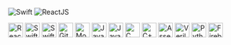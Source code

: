 <!-- ### Hi there 👋 -->
<!-- height = 40 -->
![Swift](https://img.shields.io/badge/Swift-F05138?style=flat&logo=swift&logoColor=white)
![ReactJS](https://img.shields.io/badge/-ReactJS-61DAFB?style=flat&logo=react&logoColor=364936)
<!-- ![ReactJS]("https://img.shields.io/badge/build-passing-%20brightgreen" height="50") -->

<p>
  <img src="https://img.shields.io/badge/-ReactJS-61DAFB?style=flat&logo=react&logoColor=364936" height="30" alt = "ReactJS" />
  <img src="https://img.shields.io/badge/Swift-F05138?style=flat&logo=swift&logoColor=white" height="30" alt = "Swift" />
  <img src="https://img.shields.io/badge/-SwiftUI-001b96?style=flat&logo=swift&logoColor=white" height="30" alt = "SwiftUI" />
  <img src="https://img.shields.io/badge/-Git-F05032?style=flat&logo=git&logoColor=white" height="30" alt = "Git" />
  <img src="https://img.shields.io/badge/-MongoDB-47A248?style=flat&logo=mongodb&logoColor=darkgreen" height="30" alt = "MongoDB" />
  <img src="https://img.shields.io/badge/-JavaScript-F7DF1E?style=flat&logo=javascript&logoColor=white" height="30" alt = "Javascript" />
  <img src="https://img.shields.io/badge/-Java-f0931c?style=flat&logoColor=white" height="30" alt = "Java" />
  <img src="https://img.shields.io/badge/-C-A8B9CC?style=flat&logo=c&logoColor=black" height="30" alt = "C" />
  <img src="https://img.shields.io/badge/-C++-00599C?style=flat&logo=cplusplus&logoColor=white" height="30" alt = "C++" />
  <img src="https://img.shields.io/badge/-Assembly-grey?style=flat&logoColor=white" height="30" alt = "Assembly" />
  <img src="https://img.shields.io/badge/-Verilog-grey?style=flat&logoColor=white" height="30" alt = "Verilog" />
  <img src="https://img.shields.io/badge/-Python-3776AB?style=flat&logo=python&logoColor=ffdd55" height="30" alt = "Python" />
  <img src="https://img.shields.io/badge/-Firebase-f58411?style=flat&logo=firebase&logoColor=FFCA28" height="30" alt = "Firebase" />  
</p>
<!--
**maanikg/maanikg** is a ✨ _special_ ✨ repository because its `README.md` (this file) appears on your GitHub profile.

Here are some ideas to get you started:

- 🔭 I’m currently working on ...
- 🌱 I’m currently learning ...
- 👯 I’m looking to collaborate on ...
- 🤔 I’m looking for help with ...
- 💬 Ask me about ...
- 📫 How to reach me: ...
- 😄 Pronouns: ...
- ⚡ Fun fact: ...
-->
